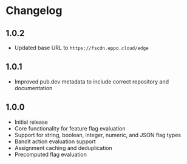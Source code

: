 # Changelog

## 1.0.2

- Updated base URL to `https://fscdn.eppo.cloud/edge`

## 1.0.1

- Improved pub.dev metadata to include correct repository and documentation

## 1.0.0

- Initial release
- Core functionality for feature flag evaluation
- Support for string, boolean, integer, numeric, and JSON flag types
- Bandit action evaluation support
- Assignment caching and deduplication
- Precomputed flag evaluation
